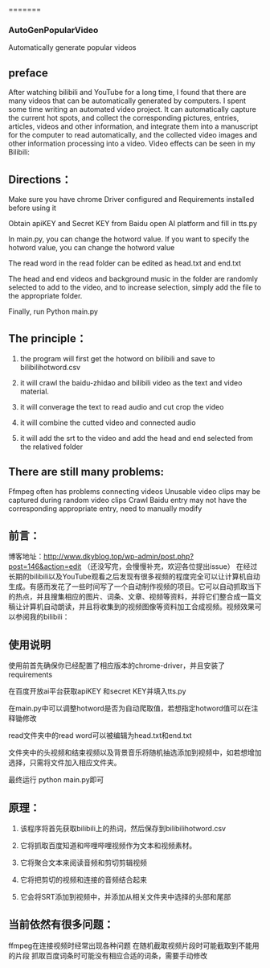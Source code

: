 ﻿=======
### AutoGenPopularVideo
Automatically generate popular videos



## preface

After watching bilibili and YouTube for a long time, I found that there are many videos that can be automatically generated by computers.
I spent some time writing an automated video project.
It can automatically capture the current hot spots, and collect the corresponding pictures, entries, articles, videos and other information, and integrate them into a manuscript for the computer to read automatically, and the collected video images and other information processing into a video.
Video effects can be seen in my Bilibili:

## Directions：

Make sure you have chrome Driver configured and Requirements installed before using it

Obtain apiKEY and Secret KEY from Baidu open AI platform and fill in tts.py

In main.py, you can change the hotword value. If you want to specify the hotword value, you can change the hotword value 

The read word in the read folder can be edited as head.txt and end.txt

The head and end videos and background music in the folder are randomly selected to add to the video, and to increase selection, simply add the file to the appropriate folder.

Finally, run Python main.py





## The principle：

1. the program will first get the hotword on bilibili and save to bilibilihotword.csv

2. it will crawl the baidu-zhidao and bilibili video as the text and  video material. 

3. it will converage the text to read audio and cut crop the video 

4. it will combine the cutted video and connected audio 

5. it will add the srt to the video and add the head and end selected from the relatived folder

   

##  There are still many problems:

Ffmpeg often has problems connecting videos
Unusable video clips may be captured during random video clips
Crawl Baidu entry may not have the corresponding appropriate entry, need to manually modify



## 前言：
博客地址：http://www.dkyblog.top/wp-admin/post.php?post=146&action=edit （还没写完，会慢慢补充，欢迎各位提出issue）
​		在经过长期的bilibili以及YouTube观看之后发现有很多视频的程度完全可以让计算机自动生成。有感而发花了一些时间写了一个自动制作视频的项目。它可以自动抓取当下的热点，并且搜集相应的图片、词条、文章、视频等资料，并将它们整合成一篇文稿让计算机自动朗读，并且将收集到的视频图像等资料加工合成视频。视频效果可以参阅我的bilibili：



## 使用说明

使用前首先确保你已经配置了相应版本的chrome-driver，并且安装了requirements

在百度开放ai平台获取apiKEY 和secret KEY并填入tts.py

在main.py中可以调整hotword是否为自动爬取值，若想指定hotword值可以在注释锄修改

read文件夹中的read word可以被编辑为head.txt和end.txt

文件夹中的头视频和结束视频以及背景音乐将随机抽选添加到视频中，如若想增加选择，只需将文件加入相应文件夹。

最终运行 python main.py即可



## 原理：

1. 该程序将首先获取bilibili上的热词，然后保存到bilibilihotword.csv

2. 它将抓取百度知道和哔哩哔哩视频作为文本和视频素材。

3. 它将聚合文本来阅读音频和剪切剪辑视频

4. 它将把剪切的视频和连接的音频结合起来

5. 它会将SRT添加到视频中，并添加从相关文件夹中选择的头部和尾部

   

## 当前依然有很多问题：

   ffmpeg在连接视频时经常出现各种问题
   在随机截取视频片段时可能截取到不能用的片段
   抓取百度词条时可能没有相应合适的词条，需要手动修改


